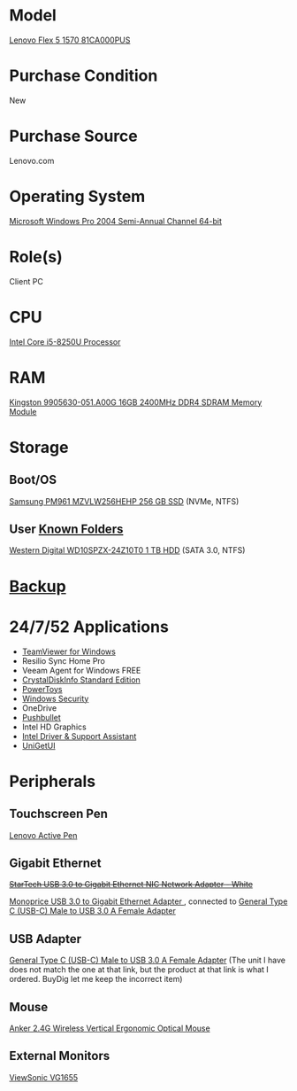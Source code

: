 # Model

[Lenovo Flex 5 1570 81CA000PUS](https://pcsupport.lenovo.com/us/en/products/laptops-and-netbooks/flex-series/flex-5-1570-type-81ca/81ca/81ca000pus)

# Purchase Condition

New

# Purchase Source

Lenovo.com

# Operating System

[Microsoft Windows Pro 2004 Semi-Annual Channel 64-bit](https://docs.microsoft.com/en-us/windows/release-information/)

# Role(s)

Client PC

# CPU

[Intel Core i5-8250U Processor](https://ark.intel.com/content/www/us/en/ark/products/124967/intel-core-i5-8250u-processor-6m-cache-up-to-3-40-ghz.html)

# RAM

[Kingston 9905630-051.A00G 16GB 2400MHz DDR4 SDRAM Memory Module](https://esaitech.com/products/kingston-9905630-051-a00g-16gb-2400mhz-ddr4-memory-module)

# Storage

## Boot/OS

[Samsung PM961 MZVLW256HEHP 256 GB SSD](https://www.samsung.com/semiconductor/ssd/client-ssd/MZVLW256HEHP/) (NVMe, NTFS)

## User [Known Folders](https://docs.microsoft.com/en-us/windows/win32/shell/known-folders)

[Western Digital WD10SPZX-24Z10T0 1 TB HDD](https://shop.westerndigital.com/tools/documentRequestHandler?docPath=/content/dam/doc-library/en_us/assets/public/western-digital/product/internal-drives/wd-blue-hdd/product-brief-western-digital-wd-blue-mobile-sata-hdd.pdf) (SATA 3.0, NTFS)

# [Backup](https://github.com/jdrch/Hardware/wiki/Mixed-Environment-Multilevel-Backup)

# 24/7/52 Applications

* [TeamViewer for Windows](https://www.teamviewer.com/en-us/download/windows/)
* Resilio Sync Home Pro
* Veeam Agent for Windows FREE
* [CrystalDiskInfo Standard Edition](https://crystalmark.info/en/software/crystaldiskinfo/)
* [PowerToys](https://github.com/microsoft/PowerToys)
* [Windows Security](https://www.microsoft.com/en-us/windows/comprehensive-security)
* OneDrive
* [Pushbullet](https://www.pushbullet.com/)
* Intel HD Graphics
* [Intel Driver & Support Assistant](https://www.intel.com/content/www/us/en/support/detect.html)
* [UniGetUI](https://github.com/marticliment/UniGetUI)

# Peripherals

## Touchscreen Pen

[Lenovo Active Pen](https://www.lenovo.com/us/en/accessories-and-monitors/pens-and-supplies/pens/TAB-ACC-BO-Lenovo-Active-pen-NA/p/GX80K32882)

## Gigabit Ethernet

~~[StarTech USB 3.0 to Gigabit Ethernet NIC Network Adapter - White](https://www.startech.com/Networking-IO/usb-network-adapters/USB-3-to-Gigabit-Ethernet-NIC-Network-Adapter~USB31000SW)~~

[ Monoprice USB 3.0 to Gigabit Ethernet Adapter ](https://www.monoprice.com/product?p_id=11195), connected to [General Type C (USB-C) Male to USB 3.0 A Female Adapter](https://github.com/jdrch/Hardware/blob/master/Lenovo%20Flex%205%201570%2081CA000PUS.md#usb-adapter)

## USB Adapter

[General Type C (USB-C) Male to USB 3.0 A Female Adapter](https://www.buydig.com/shop/product/USBCADAPTER/General-Type-C-USB-C-Male-to-USB-30-A-Female-Adapte) (The unit I have does not match the one at that link, but the product at that link is what I ordered. BuyDig let me keep the incorrect item)

## Mouse 

[Anker 2.4G Wireless Vertical Ergonomic Optical Mouse](https://www.anker.com/products/variant/anker-24g-wireless-vertical-ergonomic-optical-mouse/A7852011)

## External Monitors

[ViewSonic VG1655](https://github.com/jdrch/Hardware/blob/master/Monitors.md#connected-devices-not-24752-1)

